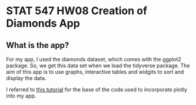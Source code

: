 # STAT 547 HW08 Creation of Diamonds App

## What is the app?

For my app, I used the diamonds dataset, which comes with the ggplot2 package. So, we get this data set when we load the tidyverse package. 
The aim of this app is to use graphs, interactive tables and widgits to sort and display the data. 

I referred to [this tutorial](https://plot.ly/r/shiny-tutorial/) for the base of the code used to incorporate plotly into my app.